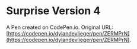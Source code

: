 # Surprise Version 4

A Pen created on CodePen.io. Original URL: [https://codepen.io/dylandevlieger/pen/ZERMPrN](https://codepen.io/dylandevlieger/pen/ZERMPrN).

